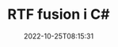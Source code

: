 ---
############################# Static ############################
layout: "auto-gen-merge"
date: 2022-10-25T08:15:31
draft: false
otherformats: vsdm vsdx vssm vssx vstm vstx vsx vtx xlam xls xlsb xlsm xlsx xlt xltm xltx

############################# Head ############################
head_title: "Flet RTF filer i C# | RTF Fusion"
head_description: "Flet flere RTF filer til en enkelt fil ved hjælp af C# .NET documents merger API. Flet specifikke sider eller sideintervaller fra forskellige dokumenter til et enkelt dokument."

############################# Header ############################
title: "RTF fusion i C#"
description: "Flet RTF med et par linjer med .NET-kode."
bg_image: "https://cms.admin.containerize.com/templates/aspose/App_Themes/V3/images/bg/header1.png"
bg_overlay: false
button:
    enable: true
    icon: "fas fa-arrow-down"
    label: "Download gratis prøveversion"
    link: "https://downloads.groupdocs.com/merger/net"

############################# SubMenu ############################
submenu:
    enable: true

    left:
        img_alt: "GroupDocs.Merger for .NET"
        image: "https://cms.admin.containerize.com/templates/groupdocs/images/product-logos/90x90-noborder/groupdocs-merger-net.png"
        product: "GroupDocs.Merger"
        platform: ".NET"

    middle:
        button:

            # button loop
            - link: "https://apireference.groupdocs.com/merger/net"
              text: "API-reference"

            # button loop
            - link: "https://github.com/groupdocs-merger"
              text: "Kode eksempler"

            # button loop
            - link: "https://products.groupdocs.app/merger/family"
              text: "Live demoer"

            # button loop
            - link: "https://purchase.groupdocs.com/pricing/merger/net"
              text: "Prissætning"

    right:
        link_download: "https://downloads.groupdocs.com/merger"
        link_learn: "https://docs.groupdocs.com/merger/net"
        link_buy: "https://purchase.groupdocs.com"

############################# About ############################
about:
    enable: true
    title: "Om GroupDocs.Merger for .NET API"
    content: |
        [GroupDocs.Merger for .NET](/da/merger/net/) giver en bekvem løsning til at flette flere PDF-filer, Microsoft Office (Word, Excel, PowerPoint, OneNote), OpenDocument, HTML, billeder og mange andre dokumenter i en enkelt fil i .NET-applikationer. GroupDocs.Merger vil spare dig for mange kræfter, da du har lov til at flette RTF dokumenter - der er ingen grund til at installere tredjepartssoftware, desktop-applikationer eller plugins. Nu er det unødvendigt at spilde din tid og flette filer manuelt! GroupDocs mission er at levere den bedste kvalitet og forenkle dokumentbehandlingsarbejdsgange.
        
        GroupDocs.Merger API er et rigtigt valg til virksomhedsløsninger, der har brug for filsammenlægningsfunktioner. Disse API'er er godt understøttet på alle større operativsystemer og platforme, inklusive .NET Framework, .NET Standard, .NET Core, Mono.

############################# Steps ############################
steps:
    enable: true
    title_left: "Sådan flettes flere RTF-filer"
    content_left: |
        [GroupDocs.Merger for .NET](/da/merger/net/) gør det nemt for .NET-udviklere at flette to eller flere RTF-filer i deres applikationer ved at implementere en få nemme trin.
        
        * Opret ny forekomst af **Merger** og videregiv kildedokumentstien som en konstruktørparameter.
        * Ring til **Join** i klassen **Merger** og bestå den anden kildedokumentsti.
        * Ring til **Save** af klassen **Merger** for at gemme det flettede dokument.

    title_right: "Systemkrav"
    content_right: |
        GroupDocs.Merger for .NET API'er understøttes på alle større platforme og operativsystemer. Før du udfører koden nedenfor, skal du sørge for, at du har følgende forudsætninger installeret på dit system.

        * Operativsystemer: Microsoft Windows, Linux, MacOS
        * Udviklingsmiljøer: Visual Studio, Xamarin, MonoDevelop
        * Rammer: .NET Framework, .NET Standard, .NET Core, Mono
        * Download den seneste version af GroupDocs.Merger for .NET fra [NuGet](https://www.nuget.org/packages/groupdocs.merger)
         
    code: |
     {{% merger/additional-styles %}}
     {{< merger/code-merger title="Sådan flettes RTF filer ved hjælp af C# eksempelkode">}}

        ```csharp    
        // Flet RTF filer ved hjælp af GroupDocs.Merger API
        // Instantiér fusion med input RTF dokument
        using (Merger merger = new Merger("input1.rtf"))
          {
            // Kald Sammenføjningsmetode for fusionsklasseforekomst og videregiv anden kildedokumentsti
            merger.Join("input2.rtf");
    
            // Kald Gem metode for Merger-klasseforekomst for at gemme flettet dokument
            merger.Save("merged-file.rtf");
          }
        ```
     {{< /merger/code-merger >}}

############################# Demos ############################
demos:
    enable: true
    title: "Live-demoer - Online-app til at flette dokumenter"
    content: |
       Flet mere end én RTF-fil lige nu ved at besøge webstedet [GroupDocs.Merger Live Demos](https://products.groupdocs.app/merger/rtf).
       Live-demoen har følgende fordele.
        
############################# About Formats ############################
about_formats:
    enable: true

############################# More Formats ############################
more_formats:
    enable: true
    title: "Sammenfletning af andre dokumentformater"
    content: |
        .NET dokumenterer fusions-API til filformater og billeder. Flet nogle af de populære dokumentformater sammen som angivet nedenfor.

############################# Back to top ###############################
back_to_top:
    enable: true
---